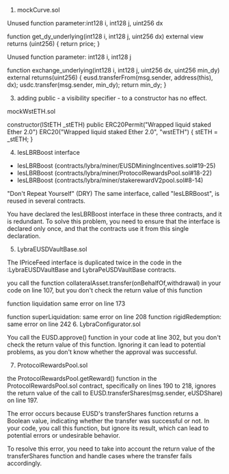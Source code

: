 1. mockCurve.sol

 Unused function parameter:int128 i, int128 j, uint256 dx

function get_dy_underlying(int128 i, int128 j, uint256 dx) external view returns (uint256) {
        return price;
}

 Unused function parameter: int128 i, int128 j

function exchange_underlying(int128 i, int128 j, uint256 dx, uint256 min_dy) external returns(uint256) {
        eusd.transferFrom(msg.sender, address(this), dx);
        usdc.transfer(msg.sender, min_dy);
        return min_dy;
}

3. adding public - a visibility specifier - to a constructor has no effect.

mockWstETH.sol

  constructor(IStETH _stETH)
        public
        ERC20Permit("Wrapped liquid staked Ether 2.0")
        ERC20("Wrapped liquid staked Ether 2.0", "wstETH")
    {
        stETH = _stETH;
    }

4. IesLBRBoost interface

- IesLBRBoost (contracts/lybra/miner/EUSDMiningIncentives.sol#19-25) 	
- IesLBRBoost (contracts/lybra/miner/ProtocolRewardsPool.sol#18-22) 	
- IesLBRBoost (contracts/lybra/miner/stakerewardV2pool.sol#8-14)

"Don't Repeat Yourself" (DRY)
The same interface, called "IesLBRBoost", is reused in several contracts.

You have declared the IesLBRBoost interface in these three contracts, and it is redundant. To solve this problem, you need to ensure that the interface is declared only once, and that the contracts use it from this single declaration.

5. LybraEUSDVaultBase.sol 

The IPriceFeed interface is duplicated twice in the code in the :LybraEUSDVaultBase and LybraPeUSDVaultBase contracts.

you call the function collateralAsset.transfer(onBehalfOf,withdrawal) in your code on line 107, but you don't check the return value of this function

function liquidation
same error on line 173

function superLiquidation: same error on line 208
function rigidRedemption: same error on line 242
6. LybraConfigurator.sol

You call the EUSD.approve() function in your code at line 302, but you don't check the return value of this function. Ignoring it can lead to potential problems, as you don't know whether the approval was successful.

7. ProtocolRewardsPool.sol

the ProtocolRewardsPool.getReward() function in the ProtocolRewardsPool.sol contract, specifically on lines 190 to 218, ignores the return value of the call to EUSD.transferShares(msg.sender, eUSDShare) on line 197.

The error occurs because EUSD's transferShares function returns a Boolean value, indicating whether the transfer was successful or not. In your code, you call this function, but ignore its result, which can lead to potential errors or undesirable behavior.

To resolve this error, you need to take into account the return value of the transferShares function and handle cases where the transfer fails accordingly.
